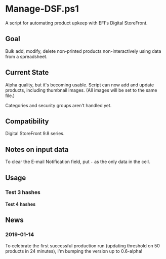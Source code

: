 # Manage-DSF.ps1
A script for automating product upkeep with EFI's Digital StoreFront.

## Goal
Bulk add, modify, delete non-printed products non-interactively using data from a spreadsheet.

## Current State
Alpha quality, but it's becoming usable.  Script can now add and update products, including thumbnail images.  (All images will be set to the same file.)

Categories and security groups aren't handled yet.

## Compatibility
Digital StoreFront 9.8 series.

## Notes on input data
To clear the E-mail Notification field, put `-` as the only data in the cell.

## Usage
### Test 3 hashes
#### Test 4 hashes

## News
### 2019-01-14
To celebrate the first successful production run (updating threshold on 50 products in 24 minutes), I'm bumping the version up to 0.6-alpha!
